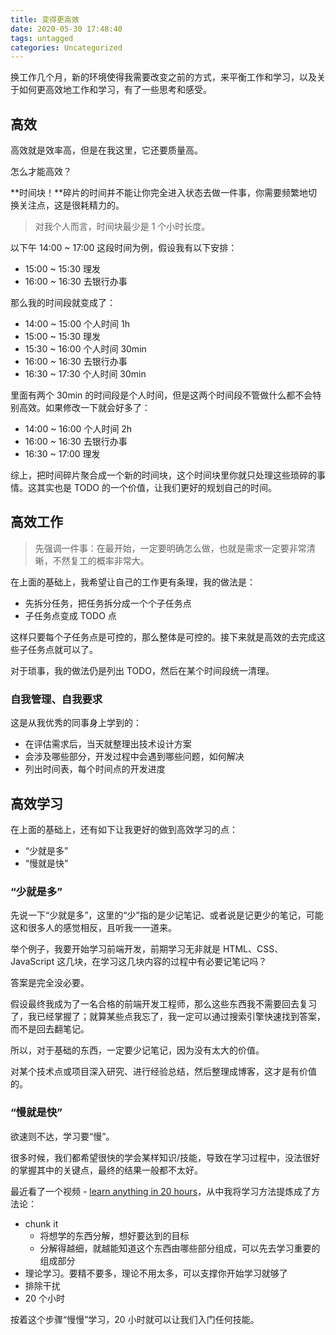 ```yaml
---
title: 变得更高效
date: 2020-05-30 17:48:40
tags: untagged
categories: Uncategorized
---
```


换工作几个月，新的环境使得我需要改变之前的方式，来平衡工作和学习，以及关于如何更高效地工作和学习，有了一些思考和感受。

## 高效

高效就是效率高，但是在我这里，它还要质量高。

怎么才能高效？

**时间块！**碎片的时间并不能让你完全进入状态去做一件事，你需要频繁地切换关注点，这是很耗精力的。

> 对我个人而言，时间块最少是 1 个小时长度。

以下午 14:00 ~ 17:00 这段时间为例，假设我有以下安排：

- 15:00 ~ 15:30 理发
- 16:00 ~ 16:30 去银行办事

那么我的时间段就变成了：

- 14:00 ~ 15:00 个人时间 1h
- 15:00 ~ 15:30 理发
- 15:30 ~ 16:00 个人时间 30min
- 16:00 ~ 16:30 去银行办事
- 16:30 ~ 17:30 个人时间 30min

里面有两个 30min 的时间段是个人时间，但是这两个时间段不管做什么都不会特别高效。如果修改一下就会好多了：

- 14:00 ~ 16:00 个人时间 2h
- 16:00 ~ 16:30 去银行办事
- 16:30 ~ 17:00 理发

综上，把时间碎片聚合成一个新的时间块，这个时间块里你就只处理这些琐碎的事情。这其实也是 TODO 的一个价值，让我们更好的规划自己的时间。

## 高效工作

> 先强调一件事：在最开始，一定要明确怎么做，也就是需求一定要非常清晰，不然复工的概率非常大。

在上面的基础上，我希望让自己的工作更有条理，我的做法是：

- 先拆分任务，把任务拆分成一个个子任务点
- 子任务点变成 TODO 点

这样只要每个子任务点是可控的，那么整体是可控的。接下来就是高效的去完成这些子任务点就可以了。

对于琐事，我的做法仍是列出 TODO，然后在某个时间段统一清理。

### 自我管理、自我要求

这是从我优秀的同事身上学到的：

- 在评估需求后，当天就整理出技术设计方案
- 会涉及哪些部分，开发过程中会遇到哪些问题，如何解决
- 列出时间表，每个时间点的开发进度

## 高效学习

在上面的基础上，还有如下让我更好的做到高效学习的点：

- “少就是多”
- “慢就是快”

### “少就是多”

先说一下“少就是多”，这里的“少”指的是少记笔记、或者说是记更少的笔记，可能这和很多人的感觉相反，且听我一一道来。

举个例子，我要开始学习前端开发，前期学习无非就是 HTML、CSS、JavaScript 这几块，在学习这几块内容的过程中有必要记笔记吗？

答案是完全没必要。

假设最终我成为了一名合格的前端开发工程师，那么这些东西我不需要回去复习了，我已经掌握了；就算某些点我忘了，我一定可以通过搜索引擎快速找到答案，而不是回去翻笔记。

所以，对于基础的东西，一定要少记笔记，因为没有太大的价值。

对某个技术点或项目深入研究、进行经验总结，然后整理成博客，这才是有价值的。

### “慢就是快”

欲速则不达，学习要“慢”。

很多时候，我们都希望很快的学会某样知识/技能，导致在学习过程中，没法很好的掌握其中的关键点，最终的结果一般都不太好。

最近看了一个视频 - [learn anything in 20 hours](https://www.youtube.com/watch?v=5MgBikgcWnY)，从中我将学习方法提炼成了方法论：

- chunk it
  - 将想学的东西分解，想好要达到的目标
  - 分解得越细，就越能知道这个东西由哪些部分组成，可以先去学习重要的组成部分
- 理论学习。要精不要多，理论不用太多，可以支撑你开始学习就够了
- 排除干扰
- 20 个小时

按着这个步骤“慢慢”学习，20 小时就可以让我们入门任何技能。
